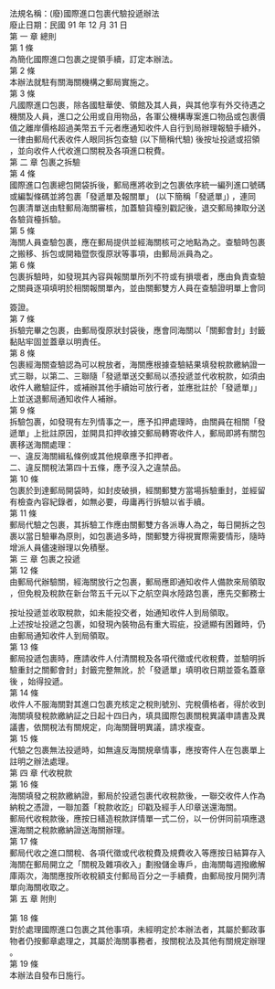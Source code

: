 法規名稱：(廢)國際進口包裹代驗投遞辦法  
廢止日期：民國 91 年 12 月 31 日  
第 一 章 總則  
第 1 條  
為簡化國際進口包裹之提領手續，訂定本辦法。  
第 2 條  
本辦法就駐有關海關機構之郵局實施之。  
第 3 條  
凡國際進口包裹，除各國駐華使、領館及其人員，與其他享有外交待遇之  
機關及人員，進口之公用或自用物品，各軍公機構專案進口物品或包裹價  
值之離岸價格超過美幣五千元者應通知收件人自行到局辦理報驗手續外，  
一律由郵局代表收件人眼同拆包查驗 (以下簡稱代驗) 後按址投遞或招領  
，並向收件人代收進口關稅及各項進口稅費。  
第 二 章 包裹之拆驗  
第 4 條  
國際進口包裹總包開袋拆後，郵局應將收到之包裹依序統一編列進口號碼  
或編製條碼並將包裹「發遞單及報關單」 (以下簡稱「發遞單」) ，連同  
包裹清單送由駐郵局海關審核，加蓋驗貨檯別戳記後，退交郵局揀取分送  
各驗貨檯拆驗。  
第 5 條  
海關人員查驗包裹，應在郵局提供並經海關核可之地點為之。查驗時包裹  
之搬移、拆包或開箱暨恢復原狀等事項，由郵局派員為之。  
第 6 條  
包裹拆驗時，如發現其內容與報關單所列不符或有損壞者，應由負責查驗  
之關員逐項填明於相關報關單內，並由關郵雙方人員在查驗證明單上會同  


簽證。  
第 7 條  
拆驗完畢之包裹，由郵局復原狀封袋後，應會同海關以「關郵會封」封籤  
黏貼牢固並蓋章以明責任。  
第 8 條  
包裹經海關查驗認為可以稅放者，海關應根據查驗結果填發稅款繳納證一  
式三聯，以第二、三聯隨「發遞單送交郵局以憑投遞並代收稅款，如須由  
收件人繳驗証件，或補辦其他手續始可放行者，並應批註於「發遞單」」  
上並送退郵局通知收件人補辦。  
第 9 條  
拆驗包裹，如發現有左列情事之一，應予扣押處理時，由關員在相關「發  
遞單」上批註原因，並開具扣押收據交郵局轉寄收件人，郵局即將有關包  
裹移送海關處理：  
一、違反海關緝私條例或其他規章應予扣押者。  
二、違反關稅法第四十五條，應予沒入之違禁品。  
第 10 條  
包裹於到達郵局開袋時，如封皮破損，經關郵雙方當場拆驗重封，並經留  
有檢查內容紀錄者，如無必要，毋庸再行拆驗以省手續。  
第 11 條  
郵局代驗之包裹，其拆驗工作應由關郵雙方各派專人為之，每日開拆之包  
裹以當日驗畢為原則，如包裹過多時，關郵雙方得視實際需要情形，隨時  
增派人員儘速辦理以免積壓。  
第 三 章 包裹之投遞  
第 12 條  
由郵局代辦驗關，經海關放行之包裹，郵局應即通知收件人備款來局領取  
，但免稅及稅款在新台幣五千元以下之航空與水陸路包裹，應先交郵務士  


按址投遞並收取稅款，如未能投交者，始通知收件人到局領取。  
上述按址投遞之包裹，如發現內裝物品有重大瑕疵，投遞顯有困難時，仍  
由郵局通知收件人到局領取。  
第 13 條  
郵局投遞包裹時，應請收件人付清關稅及各項代徵或代收稅費，並驗明拆  
驗重封之關郵會封」封籤完整無訛，於「發遞單」填明收日期並簽名蓋章  
後 ，始得投遞。  
第 14 條  
收件人不服海關對其進口包裹充核定之稅則號別、完稅價格者，得於收到  
海關填發稅款繳納証之日起十四日內，填具國際包裹關稅異議申請書及異  
議書，依關稅法有關規定，向海關聲明異議，請求複查。  
第 15 條  
代驗之包裹無法投遞時，如無違反海關規章情事，應按寄件人在包裹單上  
註明之辦法處理。  
第 四 章 代收稅款  
第 16 條  
海關填發之稅款繳納證，郵局於投遞包裹代收稅款後，一聯交收件人作為  
納稅之憑證，一聯加蓋「稅款收訖」印戳及經手人印章送還海關。  
郵局代收稅款後，應按日繕造稅款詳情單一式二份，以一份併同前項應退  
還海關之稅款繳納證送海關辦理。  
第 17 條  
郵局代收之進口關稅、各項代徵或代收稅費及規費收入等應按日結算存入  
海關在郵局開立之「關稅及雜項收入」劃撥儲金專戶，由海關每週撥繳解  
庫兩次，海關應按所收稅額支付郵局百分之一手續費，由郵局按月開列清  
單向海關收取之。  
第 五 章 附則  


第 18 條  
對於處理國際進口包裹之其他事項，未經明定於本辦法者，其屬於郵政事  
物者仍按郵章處理之，其屬於海關事務者，按關稅法及其他有關規定辦理  
。  
第 19 條  
本辦法自發布日施行。  


